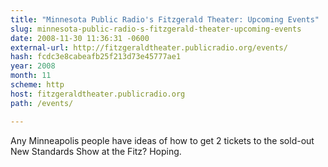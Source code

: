 ```yaml
---
title: "Minnesota Public Radio's Fitzgerald Theater: Upcoming Events"
slug: minnesota-public-radio-s-fitzgerald-theater-upcoming-events
date: 2008-11-30 11:36:31 -0600
external-url: http://fitzgeraldtheater.publicradio.org/events/
hash: fcdc3e8cabeafb25f213d73e45777ae1
year: 2008
month: 11
scheme: http
host: fitzgeraldtheater.publicradio.org
path: /events/

---
```


Any Minneapolis people have ideas of how to get 2 tickets to the sold-out New Standards Show at the Fitz? Hoping. 
